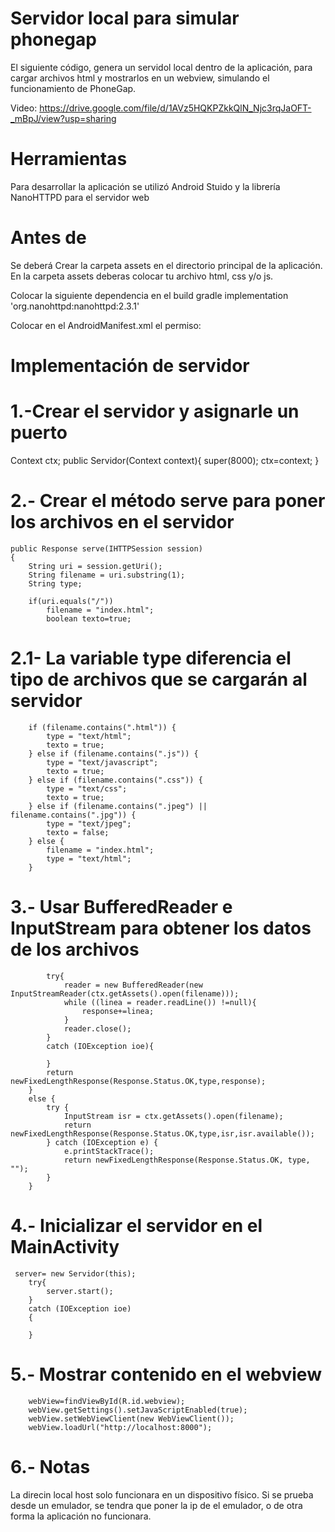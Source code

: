 
# Servidor local para simular phonegap


El siguiente código, genera un servidol local dentro de la aplicación, para cargar archivos html y mostrarlos en un webview, simulando el funcionamiento de PhoneGap.

Video: https://drive.google.com/file/d/1AVz5HQKPZkkQlN_Njc3rqJaOFT-_mBpJ/view?usp=sharing


 
# Herramientas
Para desarrollar la aplicación se utilizó Android Stuido y la librería NanoHTTPD para el servidor web

# Antes de
Se deberá Crear la carpeta assets en el directorio principal de la aplicación.
En la carpeta assets deberas colocar tu archivo html, css y/o js.

Colocar la siguiente dependencia en el build gradle
implementation 'org.nanohttpd:nanohttpd:2.3.1'

Colocar en el AndroidManifest.xml el permiso:
<uses-permission android:name="android.permission.INTERNET"></uses-permission>

# Implementación de servidor
# 1.-Crear el servidor y asignarle un puerto
Context ctx;
    public  Servidor(Context context){
        super(8000);
        ctx=context;
    }
# 2.- Crear el método serve para poner los archivos en el servidor
    
    public Response serve(IHTTPSession session)
    {
        String uri = session.getUri();
        String filename = uri.substring(1);
        String type;

        if(uri.equals("/"))
            filename = "index.html";
            boolean texto=true;
# 2.1- La variable type diferencia el tipo de archivos que se cargarán al servidor
        if (filename.contains(".html")) {
            type = "text/html";
            texto = true;
        } else if (filename.contains(".js")) {
            type = "text/javascript";
            texto = true;
        } else if (filename.contains(".css")) {
            type = "text/css";
            texto = true;
        } else if (filename.contains(".jpeg") || filename.contains(".jpg")) {
            type = "text/jpeg";
            texto = false;
        } else {
            filename = "index.html";
            type = "text/html";
        }


# 3.- Usar BufferedReader e InputStream para obtener los datos de los archivos

            try{
                reader = new BufferedReader(new InputStreamReader(ctx.getAssets().open(filename)));
                while ((linea = reader.readLine()) !=null){
                    response+=linea;
                }
                reader.close();
            }
            catch (IOException ioe){

            }
            return newFixedLengthResponse(Response.Status.OK,type,response);
        }
        else {
            try {
                InputStream isr = ctx.getAssets().open(filename);
                return newFixedLengthResponse(Response.Status.OK,type,isr,isr.available());
            } catch (IOException e) {
                e.printStackTrace();
                return newFixedLengthResponse(Response.Status.OK, type, "");
            }
        }
        
# 4.- Inicializar el servidor en el MainActivity
     server= new Servidor(this);
        try{
            server.start();
        }
        catch (IOException ioe)
        {

        }
# 5.- Mostrar contenido en el webview
        webView=findViewById(R.id.webview);
        webView.getSettings().setJavaScriptEnabled(true);
        webView.setWebViewClient(new WebViewClient());
        webView.loadUrl("http://localhost:8000");

      

# 6.- Notas
La direcin local host solo funcionara en un dispositivo físico. Si se prueba desde un emulador, se tendra que poner la ip de el emulador, o de otra forma la aplicación no funcionara.

